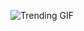 
<!-- GIF_SECTION -->
![Trending GIF](https://media3.giphy.com/media/v1.Y2lkPThiYjIxNzcyczh1eDg2ZnNnMmpkc29yMXhjOGQ2YnZ4ZnQwb3lweHNsdzR1MGdhYSZlcD12MV9naWZzX3NlYXJjaCZjdD1n/L1R1tvI9svkIWwpVYr/giphy.gif)
<!-- END_GIF_SECTION -->
